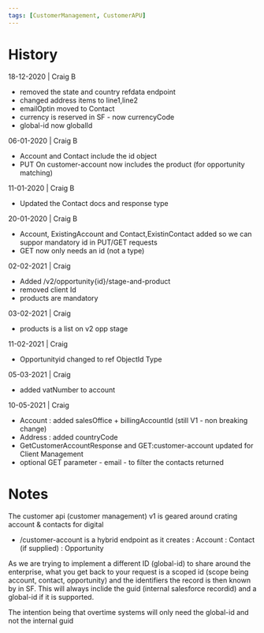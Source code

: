 ```yaml
---
tags: [CustomerManagement, CustomerAPU]
---
```



# History 
18-12-2020 | Craig B
- removed the state and country refdata endpoint
- changed address items to line1,line2
- emailOptin moved to Contact
- currency is reserved in SF - now currencyCode
- global-id now globalId

06-01-2020 | Craig B
- Account and Contact include the id object
- PUT On customer-account now includes the product (for opportunity matching)

11-01-2020 | Craig B
- Updated the Contact docs and response type 

20-01-2020 | Craig B
- Account, ExistingAccount and Contact,ExistinContact added so we can suppor mandatory id in PUT/GET requests
- GET now only needs an id (not a type)

02-02-2021 | Craig
- Added /v2/opportunity{id}/stage-and-product
- removed client Id
- products are mandatory

03-02-2021 | Craig
- products is a list on v2 opp stage

11-02-2021 | Craig
- Opportunityid changed to ref ObjectId Type

05-03-2021 | Craig
- added vatNumber to account

10-05-2021 | Craig
- Account : added salesOffice + billingAccountId (still V1 - non breaking change)
- Address : added countryCode
- GetCustomerAccountResponse and GET:customer-account updated for Client Management
- optional GET parameter - email - to filter the contacts returned

# Notes 
The customer api (customer management) v1 is geared around crating account & contacts for digital
- /customer-account is a hybrid endpoint as it creates 
    : Account
    : Contact (if supplied)
    : Opportunity

As we are trying to implement a different ID (global-id) to share around the enterprise, what you get back to your request
is a scoped id (scope being account, contact, opportunity) and the identifiers the record is then known by in SF. 
This will always inclide the guid (internal salesforce recordid) and a global-id if it is supported.

The intention being that overtime systems will only need the global-id and not the internal guid



